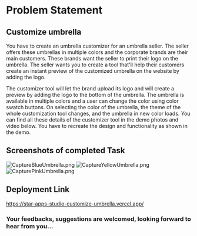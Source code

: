 # Problem Statement

## Customize umbrella

You have to create an umbrella customizer for an umbrella seller. The seller offers these umbrellas in multiple colors and the corporate brands are their main customers. These brands want the seller to print their logo on the umbrella. The seller wants you to create a tool that'll help their customers create an instant preview of the customized umbrella on the website by adding the logo.

The customizer tool will let the brand upload its logo and will create a preview by adding the logo to the bottom of the umbrella. The umbrella is available in multiple colors and a user can change the color using color swatch buttons. On selecting the color of the umbrella, the theme of the whole customization tool changes, and the umbrella in new color loads. You can find all these details of the customizer tool in the demo photos and video below. You have to recreate the design and functionality as shown in the demo.


## Screenshots of completed Task


![CaptureBlueUmbrella.png](https://pasteimg.com/images/2024/03/20/CaptureBlueUmbrella.png)
![CaptureYellowUmbrella.png](https://pasteimg.com/images/2024/03/20/CaptureYellowUmbrella.png)
![CapturePinkUmbrella.png](https://pasteimg.com/images/2024/03/20/CapturePinkUmbrella.png)

## Deployment Link
https://star-apps-studio-customize-umbrella.vercel.app/

### Your feedbacks, suggestions are welcomed, looking forward to hear from you...
